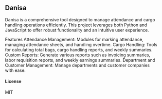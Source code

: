 ## Danisa

Danisa is a comprehensive tool designed to manage attendance and cargo handling operations efficiently. This project leverages both Python and JavaScript to offer robust functionality and an intuitive user experience.

Features
Attendance Management: Modules for marking attendance, managing attendance sheets, and handling overtime.
Cargo Handling: Tools for calculating total bags, cargo handling reports, and weekly summaries.
Custom Reports: Generate various reports such as invoicing summaries, labor requisition reports, and weekly earnings summaries.
Department and Customer Management: Manage departments and customer companies with ease.

#### License

MIT

